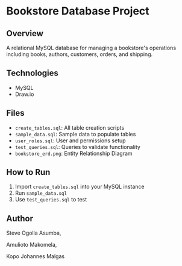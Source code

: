 # Bookstore Database Project

## Overview
A relational MySQL database for managing a bookstore's operations including books, authors, customers, orders, and shipping.

## Technologies
- MySQL
- Draw.io

## Files
- `create_tables.sql`: All table creation scripts
- `sample_data.sql`: Sample data to populate tables
- `user_roles.sql`: User and permissions setup
- `test_queries.sql`: Queries to validate functionality
- `bookstore_erd.png`: Entity Relationship Diagram

## How to Run
1. Import `create_tables.sql` into your MySQL instance
2. Run `sample_data.sql`
3. Use `test_queries.sql` to test

## Author
Steve Ogolla Asumba,

Amulioto Makomela,

Kopo Johannes Malgas

